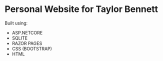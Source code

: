 # Personal Website for Taylor Bennett

Built using:
- ASP.NETCORE
- SQLITE
- RAZOR PAGES
- CSS (BOOTSTRAP)
- HTML
